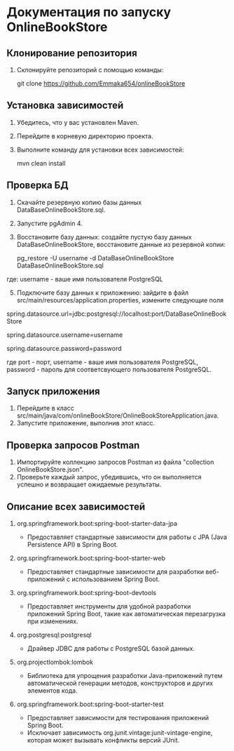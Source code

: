 # Документация по запуску OnlineBookStore

## Клонирование репозитория
1. Склонируйте репозиторий с помощью команды:
   
   git clone https://github.com/Emmaka654/onlineBookStore
   

## Установка зависимостей
1. Убедитесь, что у вас установлен Maven.
2. Перейдите в корневую директорию проекта.
3. Выполните команду для установки всех зависимостей:
   
   mvn clean install

## Проверка БД
1. Скачайте резервную копию базы данных DataBaseOnlineBookStore.sql.
2. Запустите pgAdmin 4.
3. Восстановите базу данных: создайте пустую базу данных DataBaseOnlineBookStore, восстановите данные из резервной копии:
   
   pg_restore -U username -d DataBaseOnlineBookStore DataBaseOnlineBookStore.sql
   
где: username - ваше имя пользователя PostgreSQL

5. Подключите базу данных к приложению: зайдите в файл src/main/resources/application.properties, измените следующие поля
   
spring.datasource.url=jdbc:postgresql://localhost:port/DataBaseOnlineBookStore

spring.datasource.username=username

spring.datasource.password=password

где port - порт, username - ваше имя пользователя PostgreSQL, password - пароль для соответсвующего пользователя PostgreSQL.

## Запуск приложения
1. Перейдите в класс src/main/java/com/onlineBookStore/OnlineBookStoreApplication.java.
2. Запустите приложение, выполнив этот класс.
   
## Проверка запросов Postman
1. Импортируйте коллекцию запросов Postman из файла "collection OnlineBookStore.json".
2. Проверьте каждый запрос, убедившись, что он выполняется успешно и возвращает ожидаемые результаты.

## Описание всех зависимостей
1. org.springframework.boot:spring-boot-starter-data-jpa
   - Предоставляет стандартные зависимости для работы с JPA (Java Persistence API) в Spring Boot.

2. org.springframework.boot:spring-boot-starter-web
   - Предоставляет стандартные зависимости для разработки веб-приложений с использованием Spring Boot.

3. org.springframework.boot:spring-boot-devtools
   - Предоставляет инструменты для удобной разработки приложений Spring Boot, такие как автоматическая перезагрузка при изменениях.

4. org.postgresql:postgresql
   - Драйвер JDBC для работы с PostgreSQL базой данных.

5. org.projectlombok:lombok
   - Библиотека для упрощения разработки Java-приложений путем автоматической генерации методов, конструкторов и других элементов кода.

6. org.springframework.boot:spring-boot-starter-test
   - Предоставляет зависимости для тестирования приложений Spring Boot.
   - Исключает зависимость org.junit.vintage:junit-vintage-engine, которая может вызывать конфликты версий JUnit.
